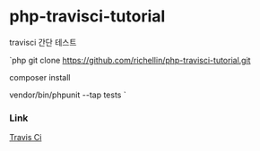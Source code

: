 # php-travisci-tutorial
travisci 간단 테스트

`php
git clone https://github.com/richellin/php-travisci-tutorial.git

composer install

vendor/bin/phpunit --tap tests
`

### Link
[Travis Ci](https://travis-ci.com/)


